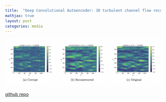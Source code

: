 ```yaml
---
title:  "Deep Convolutional Autoencoder: 3D turbulent channel flow reconstruction using sparse 2D images"
mathjax: true
layout: post
categories: media
---
```


![3D flow](/media/2dflow.png)

[github repo](https://github.com/smkondo/TurbulentAutoeconder)